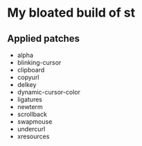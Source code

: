# My bloated build of st

## Applied patches

 - alpha
 - blinking-cursor
 - clipboard
 - copyurl
 - delkey
 - dynamic-cursor-color
 - ligatures
 - newterm
 - scrollback
 - swapmouse
 - undercurl
 - xresources
